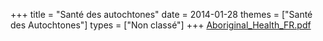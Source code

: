 +++
title = "Santé des autochtones"
date = 2014-01-28
themes = ["Santé des Autochtones"]
types = ["Non classé"]
+++
[Aboriginal_Health_FR.pdf](/files/Aboriginal_Health_FR.pdf)
